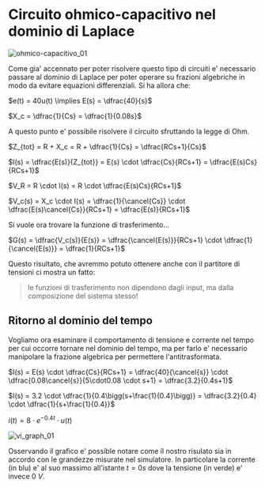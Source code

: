 # Circuito ohmico-capacitivo nel dominio di Laplace  

![ohmico-capacitivo_01](https://github.com/dennyb87/elettrotecnica-serale/assets/7195133/d51147b8-c487-4ed1-a00f-22352a73f2e0)  

Come gia' accennato per poter risolvere questo tipo di circuiti e' necessario passare al dominio di Laplace per poter operare su frazioni algebriche in modo da evitare equazioni differenziali. Si ha allora che:  

$e(t) = 40u(t) \implies E(s) = \dfrac{40}{s}$  

$X_c = \dfrac{1}{Cs} = \dfrac{1}{0.08s}$  

A questo punto e' possibile risolvere il circuito sfruttando la legge di Ohm.  

$Z_{tot} = R + X_c = R + \dfrac{1}{Cs} = \dfrac{RCs+1}{Cs}$  

$I(s) = \dfrac{E(s)}{Z_{tot}} = E(s) \cdot \dfrac{Cs}{RCs+1} = \dfrac{E(s)Cs}{RCs+1}$  

$V_R = R \cdot I(s) = R \cdot \dfrac{E(s)Cs}{RCs+1}$  

$V_c(s) = X_c \cdot I(s) = \dfrac{1}{\cancel{Cs}} \cdot \dfrac{E(s)\cancel{Cs}}{RCs+1} = \dfrac{E(s)}{RCs+1}$  

Si vuole ora trovare la funzione di trasferimento...  

$G(s) = \dfrac{V_c(s)}{E(s)} = \dfrac{\cancel{E(s)}}{RCs+1} \cdot \dfrac{1}{\cancel{E(s)}} = \dfrac{1}{RCs+1}$  

Questo risultato, che avremmo potuto ottenere anche con il partitore di tensioni ci mostra un fatto:  

> le funzioni di trasferimento non dipendono dagli input, ma dalla composizione del sistema stesso!

## Ritorno al dominio del tempo  

Vogliamo ora esaminare il comportamento di tensione e corrente nel tempo per cui occorre tornare nel dominio del tempo, ma per farlo e' necessario manipolare la frazione algebrica per permettere l'antitrasformata.  

$I(s) = E(s) \cdot \dfrac{Cs}{RCs+1} = \dfrac{40}{\cancel{s}} \cdot \dfrac{0.08\cancel{s}}{5\cdot0.08 \cdot s+1} = \dfrac{3.2}{0.4s+1}$  

$I(s) = 3.2 \cdot \dfrac{1}{0.4\bigg(s+\frac{1}{0.4}\bigg)} = \dfrac{3.2}{0.4} \cdot \dfrac{1}{s+\frac{1}{0.4}}$  

$i(t) = 8 \cdot e^{-0.4t} \cdot u(t)$  

![vi_graph_01](https://github.com/dennyb87/elettrotecnica-serale/assets/7195133/8541baeb-50c8-4408-960d-531026f64e54)  

Osservando il grafico e' possible notare come il nostro risulato sia in accordo con le grandezze misurate nel simulatore. In particolare la corrente (in blu) e' al suo massimo all'istante $t = 0s$ dove la tensione (in verde) e' invece $0\ V$.  
